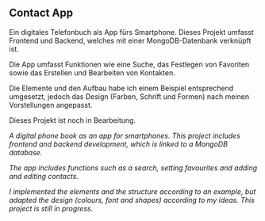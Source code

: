 ## Contact App

Ein digitales Telefonbuch als App fürs Smartphone. Dieses Projekt umfasst Frontend und Backend, welches mit einer MongoDB-Datenbank verknüpft ist.

Die App umfasst Funktionen wie eine Suche, das Festlegen von Favoriten sowie das Erstellen und Bearbeiten von Kontakten.

Die Elemente und den Aufbau habe ich einem Beispiel entsprechend umgesetzt, jedoch das Design (Farben, Schrift und Formen) nach meinen Vorstellungen angepasst.

Dieses Projekt ist noch in Bearbeitung.

*A digital phone book as an app for smartphones. This project includes frontend and backend development, which is linked to a MongoDB database.*

*The app includes functions such as a search, setting favourites and adding and editing contacts.*

*I implemented the elements and the structure according to an example, but adapted the design (colours, font and shapes) according to my ideas.
This project is still in progress.*
